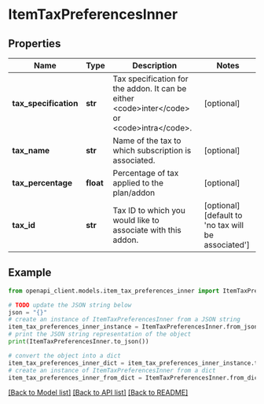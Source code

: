 # ItemTaxPreferencesInner


## Properties

Name | Type | Description | Notes
------------ | ------------- | ------------- | -------------
**tax_specification** | **str** | Tax specification for the addon. It can be either &lt;code&gt;inter&lt;/code&gt; or &lt;code&gt;intra&lt;/code&gt;. | [optional] 
**tax_name** | **str** | Name of the tax to which subscription is associated. | [optional] 
**tax_percentage** | **float** | Percentage of tax applied to the plan/addon | [optional] 
**tax_id** | **str** | Tax ID to which you would like to associate with this addon. | [optional] [default to 'no tax will be associated']

## Example

```python
from openapi_client.models.item_tax_preferences_inner import ItemTaxPreferencesInner

# TODO update the JSON string below
json = "{}"
# create an instance of ItemTaxPreferencesInner from a JSON string
item_tax_preferences_inner_instance = ItemTaxPreferencesInner.from_json(json)
# print the JSON string representation of the object
print(ItemTaxPreferencesInner.to_json())

# convert the object into a dict
item_tax_preferences_inner_dict = item_tax_preferences_inner_instance.to_dict()
# create an instance of ItemTaxPreferencesInner from a dict
item_tax_preferences_inner_from_dict = ItemTaxPreferencesInner.from_dict(item_tax_preferences_inner_dict)
```
[[Back to Model list]](../README.md#documentation-for-models) [[Back to API list]](../README.md#documentation-for-api-endpoints) [[Back to README]](../README.md)


